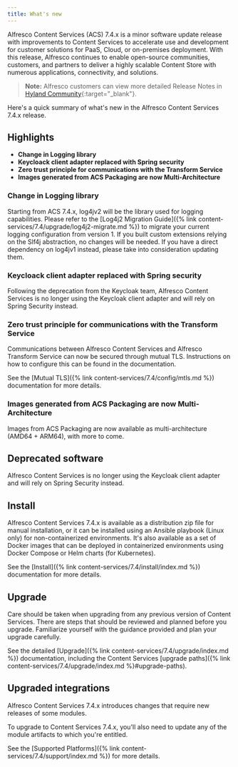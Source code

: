 ```yaml
---
title: What's new
---
```


Alfresco Content Services (ACS) 7.4.x is a minor software update release with improvements to Content Services to accelerate use and development for customer solutions for PaaS, Cloud, or on-premises deployment. With this release, Alfresco continues to enable open-source communities, customers, and partners to deliver a highly scalable Content Store with numerous applications, connectivity, and solutions.

> **Note:** Alfresco customers can view more detailed Release Notes in [Hyland Community](https://community.hyland.com/){:target="_blank"}.

Here's a quick summary of what's new in the Alfresco Content Services 7.4.x release.

## Highlights

* **Change in Logging library**
* **Keycloack client adapter replaced with Spring security**
* **Zero trust principle for communications with the Transform Service**
* **Images generated from ACS Packaging are now Multi-Architecture**
  
### Change in Logging library

Starting from ACS 7.4.x, log4jv2 will be the library used for logging capabilities. Please refer to the [Log4j2 Migration Guide]({% link content-services/7.4/upgrade/log4j2-migrate.md %}) to migrate your current logging configuration from version 1. If you built custom extensions relying on the Slf4j abstraction, no changes will be needed. If you have a direct dependency on log4jv1 instead, please take into consideration updating them.

### Keycloack client adapter replaced with Spring security

Following the deprecation from the Keycloak team, Alfresco Content Services is no longer using the Keycloak client adapter and will rely on Spring Security instead.

### Zero trust principle for communications with the Transform Service

Communications between Alfresco Content Services and Alfresco Transform Service can now be secured through mutual TLS. Instructions on how to configure this can be found in the documentation.

See the [Mutual TLS]({% link content-services/7.4/config/mtls.md %}) documentation for more details.

### Images generated from ACS Packaging are now Multi-Architecture

Images from ACS Packaging are now available as multi-architecture (AMD64 + ARM64), with more to come.

## Deprecated software

Alfresco Content Services is no longer using the Keycloak client adapter and will rely on Spring Security instead.

## Install

Alfresco Content Services 7.4.x is available as a distribution zip file for manual installation, or it can be installed using an Ansible playbook (Linux only) for non-containerized environments. It's also available as a set of Docker images that can be deployed in containerized environments using Docker Compose or Helm charts (for Kubernetes).

See the [Install]({% link content-services/7.4/install/index.md %}) documentation for more details.

## Upgrade

Care should be taken when upgrading from any previous version of Content Services. There are steps that should be reviewed and planned before you upgrade. Familiarize yourself with the guidance provided and plan your upgrade carefully.

See the detailed [Upgrade]({% link content-services/7.4/upgrade/index.md %}) documentation, including the Content Services [upgrade paths]({% link content-services/7.4/upgrade/index.md %}#upgrade-paths).

## Upgraded integrations

Alfresco Content Services 7.4.x introduces changes that require new releases of some modules.

To upgrade to Content Services 7.4.x, you'll also need to update any of the module artifacts to which you're entitled.

See the [Supported Platforms]({% link content-services/7.4/support/index.md %}) for more details.
